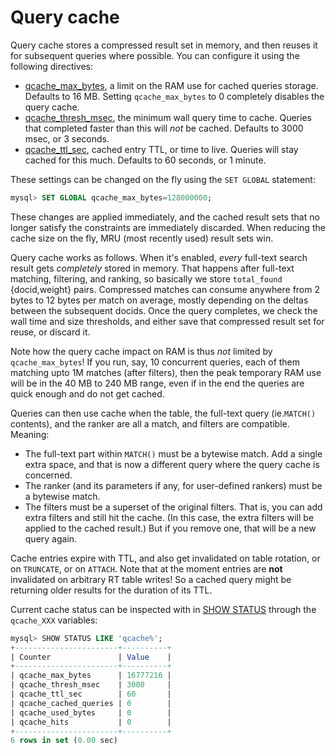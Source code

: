# Query cache

Query cache stores a compressed result set in memory, and then reuses it for subsequent queries where possible. You can configure it using the following directives:

*   [qcache_max_bytes](../Server_settings/Searchd.md#qcache_max_bytes), a limit on the RAM use for cached queries storage. Defaults to 16 MB. Setting `qcache_max_bytes` to 0 completely disables the query  cache.
*   [qcache_thresh_msec](../Server_settings/Searchd.md#qcache_thresh_msec), the minimum wall query time to cache. Queries that completed faster than this will *not* be cached. Defaults to 3000 msec, or 3 seconds.
*   [qcache_ttl_sec](../Server_settings/Searchd.md#qcache_ttl_sec), cached entry TTL, or time to live. Queries will stay cached for this much. Defaults to 60 seconds, or 1 minute.

These settings can be changed on the fly using the `SET GLOBAL` statement:

```sql
mysql> SET GLOBAL qcache_max_bytes=128000000;
```

These changes are applied immediately, and the cached result sets that no longer satisfy the constraints are immediately discarded. When reducing the cache size on the fly, MRU (most recently used) result sets win.

Query cache works as follows. When it's enabled, *every* full-text search result gets *completely* stored in memory. That happens after full-text matching, filtering, and ranking, so basically we store `total_found` {docid,weight} pairs. Compressed matches can consume anywhere from 2 bytes to 12 bytes per match on average, mostly depending on the deltas between the subsequent docids. Once the query completes, we check the wall time and size thresholds, and either save that compressed result set for reuse, or discard it.

Note how the query cache impact on RAM is thus *not* limited by `qcache_max_bytes`! If you run, say, 10 concurrent queries, each of them matching upto 1M matches (after filters), then the peak temporary RAM use will be in the 40 MB to 240 MB range, even if in the end the queries are quick enough and do not get cached.

Queries can then use cache when the table, the full-text query (ie.`MATCH()` contents), and the ranker are all a match, and filters are compatible. Meaning:

*   The full-text part within `MATCH()` must be a bytewise match. Add a single extra space, and that is now a different query where the query cache is concerned.
*   The ranker (and its parameters if any, for user-defined rankers) must be a bytewise match.
*   The filters must be a superset of the original filters. That is, you can add extra filters and still hit the cache. (In this case, the extra filters will be applied to the cached result.) But if you remove one, that will be a new query again.

Cache entries expire with TTL, and also get invalidated on table rotation, or on `TRUNCATE`, or on `ATTACH`. Note that at the moment entries are **not** invalidated on arbitrary RT table writes! So a cached query might be returning older results for the duration of its TTL.

Current cache status can be inspected with in [SHOW STATUS](../Node_info_and_management/Node_status.md#SHOW-STATUS) through the `qcache_XXX` variables:

```sql
mysql> SHOW STATUS LIKE 'qcache%';
+-----------------------+----------+
| Counter               | Value    |
+-----------------------+----------+
| qcache_max_bytes      | 16777216 |
| qcache_thresh_msec    | 3000     |
| qcache_ttl_sec        | 60       |
| qcache_cached_queries | 0        |
| qcache_used_bytes     | 0        |
| qcache_hits           | 0        |
+-----------------------+----------+
6 rows in set (0.00 sec)
```
